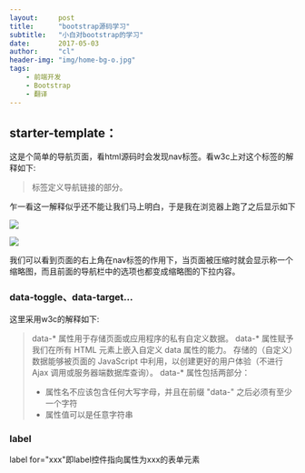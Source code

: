 ```yaml
---
layout:     post
title:      "bootstrap源码学习"
subtitle:   "小白对bootstrap的学习"
date:       2017-05-03
author:     "cl"
header-img: "img/home-bg-o.jpg"
tags:
    - 前端开发
    - Bootstrap
    - 翻译
---
```


## starter-template：

这是个简单的导航页面，看html源码时会发现nav标签。看w3c上对这个标签的解释如下:

><nav> 标签定义导航链接的部分。
乍一看这一解释似乎还不能让我们马上明白，于是我在浏览器上跑了之后显示如下

![](/images/posts/bootstrap/nav_compare.png)

![](/images/posts/bootstrap/nav_compare_after.png)

我们可以看到页面的右上角在nav标签的作用下，当页面被压缩时就会显示称一个缩略图，而且前面的导航栏中的选项也都变成缩略图的下拉内容。

### data-toggle、data-target...

这里采用w3c的解释如下:

>data-* 属性用于存储页面或应用程序的私有自定义数据。
>data-* 属性赋予我们在所有 HTML 元素上嵌入自定义 data 属性的能力。
>存储的（自定义）数据能够被页面的 JavaScript 中利用，以创建更好的用户体验（不进行Ajax 调用或服务器端数据库查询）。
>data-* 属性包括两部分：
> * 属性名不应该包含任何大写字母，并且在前缀 "data-" 之后必须有至少一个字符
> * 属性值可以是任意字符串

### label

label for="xxx"即label控件指向属性为xxx的表单元素
